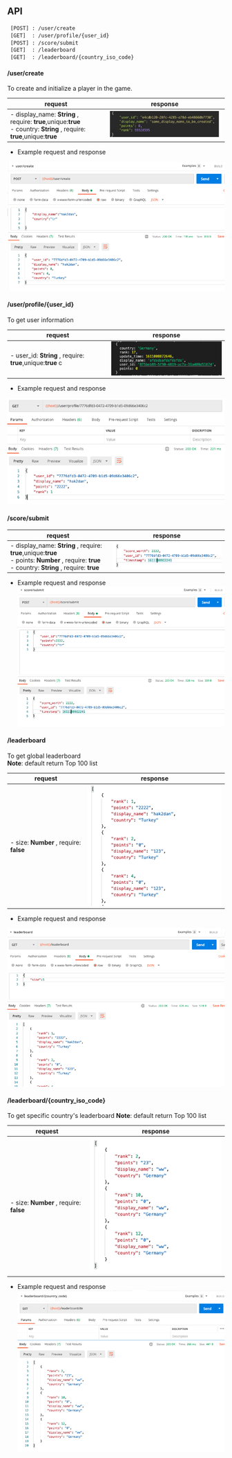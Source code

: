 ## API 

```bash
 [POST] : /user/create
 [GET]  : /user/profile/{user_id}
 [POST] : /score/submit
 [GET]  : /leaderboard  
 [GET]  : /leaderboard/{country_iso_code}
```

####   /user/create  
To create and initialize a player in the game.

| request                                                                                                                         | response                    |
| ------------------------------------------------------------------------------------------------------------------------------- | --------------------------- |
| - display_name: **String** , require: **true**,unique:**true** <br/> - country:  **String** , require: **true**,unique:**true** | ![](/doc/images/create.png) |

- Example request and response

![](/doc/images/create-ex.png)

#### /user/profile/{user_id}

To get user information

| request                                                      | response                         |
| ------------------------------------------------------------ | -------------------------------- |
| - user_id: **String** , require: **true**,unique:**true**  c | ![](/doc/images/get-profile.png) |

- Example request and response

![](/doc/images/get-profile-ex.png)


#### /score/submit

| request                                                                                                                                                        | response                   |
| -------------------------------------------------------------------------------------------------------------------------------------------------------------- | -------------------------- |
| - display_name: **String** , require: **true**,unique:**true** <br/> - points:  **Number** , require: **true** <br/> - country: **String** , require: **true** | ![](/doc/images/score.png) |

- Example request and response
![](/doc/images/score-ex.png)

#### /leaderboard

To get global leaderboard  
**Note**: default return Top 100 list


| request                                 | response                         |
| --------------------------------------- | -------------------------------- |
| - size: **Number** , require: **false** | ![](/doc/images/leaderboard.png) |


- Example request and response

![](/doc/images/leaderboard-ex.png)


#### /leaderboard/{country_iso_code}

To get specific country's leaderboard 
**Note**: default return Top 100 list

| request                                 | response                                 |
| --------------------------------------- | ---------------------------------------- |
| - size: **Number** , require: **false** | ![](/doc/images/leaderboard-country.png) |


- Example request and response
![](/doc/images/leaderboard-country-ex.png)